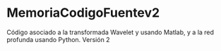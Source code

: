 # MemoriaCodigoFuentev2
Código asociado a la transformada Wavelet y usando Matlab, y a la red profunda usando Python. Versión 2
